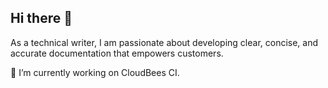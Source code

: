 ## Hi there 👋

As a technical writer, I am passionate about developing clear, concise, and accurate documentation that empowers customers.

🔭 I’m currently working on CloudBees CI.


